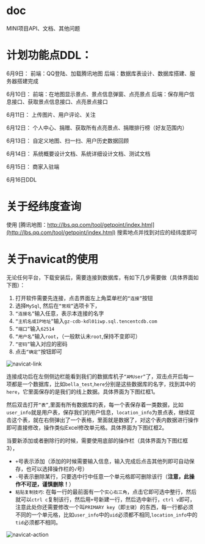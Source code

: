 # doc
MINI项目API、文档、其他问题

# 计划功能点DDL：
6月9日：
前端：QQ登陆、加载腾讯地图
后端：数据库表设计、数据库搭建、服务器搭建完成

6月10日：
前端：在地图显示景点、景点信息弹窗、点亮景点
后端：保存用户信息接口、获取景点信息接口、点亮景点接口

6月11日：
上传图片、用户评论、关注

6月12日：
个人中心、捐赠、获取所有点亮景点、捐赠排行榜（好友范围内）

6月13日：
自定义地图、扫一扫、用户历史数据回顾

6月14日：
系统概要设计文档、系统详细设计文档、测试文档

6月15日：
商家入驻端

6月16日DDL

# 关于经纬度查询
使用 [腾讯地图：http://lbs.qq.com/tool/getpoint/index.html](http://lbs.qq.com/tool/getpoint/index.html) 搜索地点并找到对应的经纬度即可

# 关于navicat的使用
无论任何平台，下载安装后，需要连接到数据库，有如下几步需要做（具体界面如下图）：
1. 打开软件需要先连接，点击界面左上角菜单栏的`“连接”`按钮
1. 选择`MySql`, 然后在`“常规”`选项卡下，
  1. `“连接名”`输入任意，表示本连接的名字
  1. `“主机名或IP地址”`输入`gz-cdb-kdl01iwp.sql.tencentcdb.com`
  1. `“端口”`输入`62514`
  1. `“用户名”`输入`root`，（一般默认未`root`,保持不变即可）
  1. `“密码”`输入对应的密码
1. 点击`“确定”`按钮即可

![navicat-link](https://github.com/AM-USER/doc/raw/master/img/navicat-link.png)

连接成功后在左侧侧边栏能看到我们的数据库机子`“AMUser”`了，双击点开后每一项都是一个数据库，比如`bella_test`,`here`分别是这些数据库的名字，找到其中的`here`，它里面保存的是我们的线上数据。具体界面为下图红框1。

然后双击打开`“表”`,里面有所有数据库的表，每一个表保存着一类数据，比如`user_info`就是用户表，保存我们的用户信息，`location_info`为景点表，继续双击这个表，就在右侧弹出了一个表格，里面就是数据了，对这个表内数据进行操作即可直接修改，操作类似Excel修改单元格。具体界面为下图红框2。

当要新添加或者删除行的时候，需要使用底部的操作栏（具体界面为下图红框3），
 - `+`号表示添加（添加的时候需要输入信息，输入完成后点击其他列即可自动保存，也可以选择操作栏的`√`号）
 - `-`号表示删除某行，只要选中行中任意一个单元格即可删除该行（**注意，此操作不可逆，谨慎删除！**）
 - `粘贴复制技巧`: 在每一行的最前面有一个`实心右三角`，点击它即可选中整行，然后就可以`ctrl c`复制该行，然后用`+`号新建一行，然后选中新行，`ctrl v`即可，注意此处你还需要修改一个叫`PRIMARY key`（即`主键`）的东西，每一行都必须不同的一个单元格，比如`user_info`中的`uid`必须都不相同,`location_info`中的`tid`必须都不相同。

![navicat-action](https://github.com/AM-USER/doc/raw/master/img/navicat-action.png)